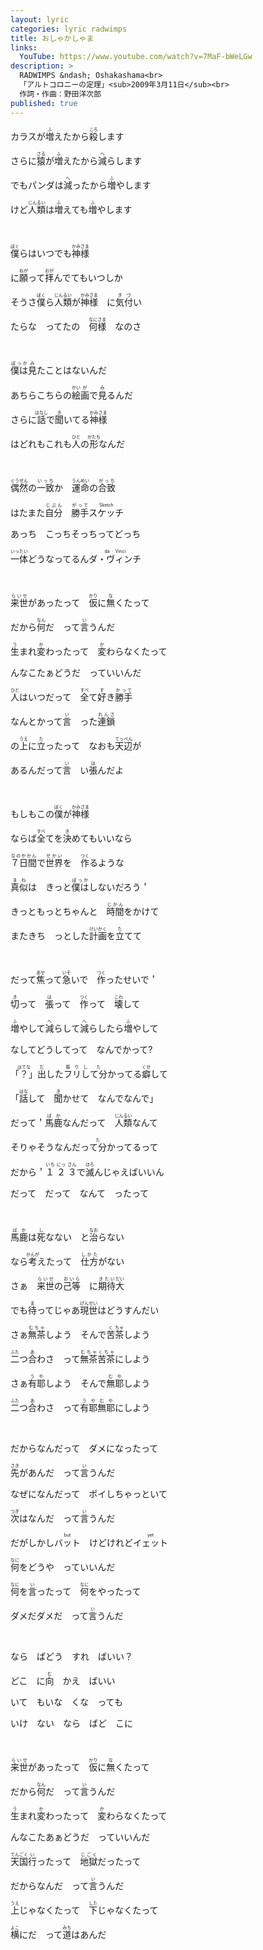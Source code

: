 ```yaml
---
layout: lyric
categories: lyric radwimps
title: おしゃかしゃま
links:
  YouTube: https://www.youtube.com/watch?v=7MaF-bWeLGw
description: >
  RADWIMPS &ndash; Oshakashama<br>
  「アルトコロニーの定理」<sub>2009年3月11日</sub><br>
  作詞・作曲：野田洋次郎
published: true
---
```


カラスが<ruby><rb>増</rb><rt>ふ</rt></ruby>えたから<ruby><rb>殺</rb><rt>ころ</rt></ruby>します

さらに<ruby><rb>猿</rb><rt>さる</rt></ruby>が<ruby><rb>増</rb><rt>ふ</rt></ruby>えたから<ruby><rb>減</rb><rt>へ</rt></ruby>らします

でもパンダは<ruby><rb>減</rb><rt>へ</rt></ruby>ったから<ruby><rb>増</rb><rt>ふ</rt></ruby>やします

けど<ruby><rb>人類</rb><rt>じんるい</rt></ruby>は<ruby><rb>増</rb><rt>ふ</rt></ruby>えても<ruby><rb>増</rb><rt>ふ</rt></ruby>やします

<br>

<ruby><rb>僕</rb><rt>ぼく</rt></ruby>らはいつでも<ruby><rb>神様</rb><rt>かみさま</rt></ruby>

に<ruby><rb>願</rb><rt>ねが</rt></ruby>って<ruby><rb>拝</rb><rt>おが</rt></ruby>んでてもいつしか

そうさ<ruby><rb>僕</rb><rt>ぼく</rt></ruby>ら<ruby><rb>人類</rb><rt>じんるい</rt></ruby>が<ruby><rb>神様</rb><rt>かみさま</rt></ruby>　に<ruby><rb>気付</rb><rt>きづ</rt></ruby>い

たらな　ってたの　<ruby><rb>何様</rb><rt>なにさま</rt></ruby>　なのさ

<br>

<ruby><rb>僕は</rb><rt>ぼっか</rt></ruby><ruby><rb>見</rb><rt>み</rt></ruby>たことはないんだ

あちらこちらの<ruby><rb>絵画</rb><rt>かい&ensp;が&ensp;</rt></ruby>で<ruby><rb>見</rb><rt>み</rt></ruby>るんだ

さらに<ruby><rb>話</rb><rt>はなし</rt></ruby>で<ruby><rb>聞</rb><rt>き</rt></ruby>いてる<ruby><rb>神様</rb><rt>かみさま</rt></ruby>

はどれもこれも<ruby><rb>人</rb><rt>ひと</rt></ruby>の<ruby><rb>形</rb><rt>かたち</rt></ruby>なんだ

<br>

<ruby><rb>偶然</rb><rt>ぐうぜん</rt></ruby>の<ruby><rb>一致</rb><rt>いっち</rt></ruby>か　<ruby><rb>運命</rb><rt>うんめい</rt></ruby>の<ruby><rb>合致</rb><rt>がっち</rt></ruby>

はたまた<ruby><rb>自分</rb><rt>じぶん</rt></ruby>　<ruby><rb>勝手</rb><rt>がって</rt></ruby><ruby><rb>スケッチ</rb><rt>Sketch</rt></ruby>

あっち　こっちそっちってどっち

<ruby><rb>一体</rb><rt>いったい</rt></ruby>どうなってるん<ruby><rb>ダ・ヴィンチ</rb><rt>da&ensp;&middot;&ensp;Vinci</rt></ruby>

<br>

<ruby><rb>来世</rb><rt>らいせ</rt></ruby>があったって　<ruby><rb>仮</rb><rt>かり</rt></ruby>に<ruby><rb>無</rb><rt>な</rt></ruby>くたって

だから<ruby><rb>何</rb><rt>なん</rt></ruby>だ　って<ruby><rb>言</rb><rt>い</rt></ruby>うんだ

<ruby><rb>生</rb><rt>う</rt></ruby>まれ<ruby><rb>変</rb><rt>か</rt></ruby>わったって　<ruby><rb>変</rb><rt>か</rt></ruby>わらなくたって

んなこたぁどうだ　っていいんだ

<ruby><rb>人</rb><rt>ひと</rt></ruby>はいつだって　<ruby><rb>全</rb><rt>すべ</rt></ruby>て<ruby><rb>好</rb><rt>す</rt></ruby>き<ruby><rb>勝手</rb><rt>かって</rt></ruby>

なんとかって<ruby><rb>言</rb><rt>い</rt></ruby>　った<ruby><rb>連鎖</rb><rt>れんさ</rt></ruby>

の<ruby><rb>上</rb><rt>うえ</rt></ruby>に<ruby><rb>立</rb><rt>た</rt></ruby>ったって　なおも<ruby><rb>天辺</rb><rt>てっぺん</rt></ruby>が

あるんだって<ruby><rb>言</rb><rt>い</rt></ruby>　い<ruby><rb>張</rb><rt>は</rt></ruby>んだよ

<br>

もしもこの<ruby><rb>僕</rb><rt>ぼく</rt></ruby>が<ruby><rb>神様</rb><rt>かみさま</rt></ruby>

ならば<ruby><rb>全</rb><rt>すべ</rt></ruby>てを<ruby><rb>決</rb><rt>き</rt></ruby>めてもいいなら

<ruby><rb>７日間</rb><rt>なのかかん</rt></ruby>で<ruby><rb>世界</rb><rt>せかい</rt></ruby>を　<ruby><rb>作</rb><rt>つく</rt></ruby>るような

<ruby><rb>真似</rb><rt>まね</rt></ruby>は　きっと<ruby><rb>僕は</rb><rt>ぼっか</rt></ruby>しないだろう＇

きっともっとちゃんと　<ruby><rb>時間</rb><rt>じかん</rt></ruby>をかけて

またきち　っとした<ruby><rb>計画</rb><rt>けいかく</rt></ruby>を<ruby><rb>立</rb><rt>た</rt></ruby>てて

<br>

だって<ruby><rb>焦</rb><rt>あせ</rt></ruby>って<ruby><rb>急</rb><rt>いそ</rt></ruby>いで　<ruby><rb>作</rb><rt>つく</rt></ruby>ったせいで＇

<ruby><rb>切</rb><rt>き</rt></ruby>って　<ruby><rb>張</rb><rt>は</rt></ruby>って　<ruby><rb>作</rb><rt>つく</rt></ruby>って　<ruby><rb>壊</rb><rt>こわ</rt></ruby>して

<ruby><rb>増</rb><rt>ふ</rt></ruby>やして<ruby><rb>減</rb><rt>へ</rt></ruby>らして<ruby><rb>減</rb><rt>へ</rt></ruby>らしたら<ruby><rb>増</rb><rt>ふ</rt></ruby>やして

なしてどうしてって　なんでかって?

「<ruby><rb>？</rb><rt>はてな</rt></ruby>」<ruby><rb>出</rb><rt>だ</rt></ruby>した<ruby><rb>フリ</rb><rt>振り</rt>し<rt>し</rt><rb>て分</rb><rt>た</rt></ruby>かってる<ruby><rb>癖</rb><rt>くせ</rt></ruby>して

「<ruby><rb>話</rb><rt>はな</rt></ruby>して　<ruby><rb>聞</rb><rt>き</rt></ruby>かせて　なんでなんで」

だって＇<ruby><rb>馬鹿</rb><rt>ばか</rt></ruby>なんだって　<ruby><rb>人類</rb><rt>じんるい</rt></ruby>なんて

そりゃそうなんだっ<ruby><rb>て分</rb><rt>た</rt></ruby>かってるって

だから＇<ruby><rb>１ ２ ３</rb><rt>いち にっ さん</rt></ruby>で<ruby><rb>滅</rb><rt>ほろ</rt></ruby>んじゃえばいいん

だって　だって　なんて　ったって

<br>

<ruby><rb>馬鹿</rb><rt>ばか</rt></ruby>は<ruby><rb>死</rb><rt>し</rt></ruby>なない　と<ruby><rb>治</rb><rt>なお</rt></ruby>らない

なら<ruby><rb>考</rb><rt>かんが</rt></ruby>えたって　<ruby><rb>仕方</rb><rt>しかた</rt></ruby>がない

さぁ　<ruby><rb>来世</rb><rt>らいせ</rt></ruby>の<ruby><rb>己等</rb><rt>おいら</rt></ruby>　に<ruby><rb>期待</rb><rt>きたい</rt></ruby><ruby><rb>大</rb><rt>だい</rt></ruby>

でも<ruby><rb>待</rb><rt>ま</rt></ruby>ってじゃあ<ruby><rb>現世</rb><rt>げんせい</rt></ruby>はどうすんだい

さぁ<ruby><rb>無茶</rb><rt>むちゃ</rt></ruby>しよう　そんで<ruby><rb>苦</rb><rt>く</rt></ruby><ruby><rb>茶</rb><rt>ちゃ</rt></ruby>しよう

<ruby><rb>二</rb><rt>ふた</rt></ruby>つ<ruby><rb>合</rb><rt>あ</rt></ruby>わさ　って<ruby><rb>無茶苦茶</rb><rt>むちゃくちゃ</rt></ruby>にしよう

さぁ<ruby><rb>有耶</rb><rt>うや</rt></ruby>しよう　そんで<ruby><rb>無耶</rb><rt>むや</rt></ruby>しよう

<ruby><rb>二</rb><rt>ふた</rt></ruby>つ<ruby><rb>合</rb><rt>あ</rt></ruby>わさ　って<ruby><rb>有耶無耶</rb><rt>うやむや</rt></ruby>にしよう

<br>

だからなんだって　ダメになったって

<ruby><rb>先</rb><rt>さき</rt></ruby>があんだ　って<ruby><rb>言</rb><rt>い</rt></ruby>うんだ

なぜになんだって　ポイしちゃっといて

<ruby><rb>次</rb><rt>つぎ</rt></ruby>はなんだ　って<ruby><rb>言</rb><rt>い</rt></ruby>うんだ

だがしかし<ruby><rb>バット</rb><rt>but</rt></ruby>　けどけれど<ruby><rb>イェット</rb><rt>yet</rt></ruby>

<ruby><rb>何</rb><rt>なに</rt></ruby>をどうや　っていいんだ

<ruby><rb>何</rb><rt>なに</rt></ruby>を<ruby><rb>言</rb><rt>い</rt></ruby>ったって　<ruby><rb>何</rb><rt>なに</rt></ruby>をやったって

ダメだダメだ　って<ruby><rb>言</rb><rt>い</rt></ruby>うんだ

<br>

なら　ばどう　すれ　ばいい？

どこ　に<ruby><rb>向</rb><rt>む</rt></ruby>　かえ　ばいい

いて　もいな　くな　っても

いけ　ない　なら　ばど　こに

<br>

<ruby><rb>来世</rb><rt>らいせ</rt></ruby>があったって　<ruby><rb>仮</rb><rt>かり</rt></ruby>に<ruby><rb>無</rb><rt>な</rt></ruby>くたって

だから<ruby><rb>何</rb><rt>なん</rt></ruby>だ　って<ruby><rb>言</rb><rt>い</rt></ruby>うんだ

<ruby><rb>生</rb><rt>う</rt></ruby>まれ<ruby><rb>変</rb><rt>か</rt></ruby>わったって　<ruby><rb>変</rb><rt>か</rt></ruby>わらなくたって

んなこたあぁどうだ　っていいんだ

<ruby><rb>天国</rb><rt>てんごく</rt></ruby><ruby><rb>行</rb><rt>い</rt></ruby>ったって　<ruby><rb>地獄</rb><rt>じごく</rt></ruby>だったって

だからなんだ　って<ruby><rb>言</rb><rt>い</rt></ruby>うんだ

<ruby><rb>上</rb><rt>うえ</rt></ruby>じゃなくたって　<ruby><rb>下</rb><rt>した</rt></ruby>じゃなくたって

<ruby><rb>横</rb><rt>よこ</rt></ruby>にだ　って<ruby><rb>道</rb><rt>みち</rt></ruby>はあんだ

